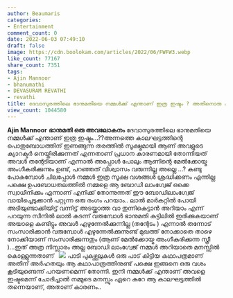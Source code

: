 ```yaml
---
author: Beaumaris
categories:
- Entertainment
comment_count: 0
date: 2022-06-03 07:49:10
draft: false
image: https://cdn.boolokam.com/articles/2022/06/FWFW3.webp
like_count: 77167
share_count: 7351
tags:
- Ajin Mannoor
- bhanumathi
- DEVASURAM REVATHI
- revathi
title: ദേവാസുരത്തിലെ ഭാനുമതിയെ നമ്മൾക്ക് എന്താണ് ഇത്ര ഇഷ്ടം ? അതിനൊരു കാരണമുണ്ട്
view_count: 1044580
---
```


**Ajin Mannoor** **ഭാനുമതി ഒരു അവലോകനം** ദേവാസുരത്തിലെ ഭാനുമതിയെ നമ്മൾക്ക് എന്താണ് ഇത്ര ഇഷ്ടം...??അന്നത്തെ കാലഘട്ടത്തിന്റെ പൊതുബോധത്തിന് ഇണങ്ങുന്ന തരത്തിൽ സൂക്ഷ്മമായി ആണ് അവളുടെ ക്യാറക്ടർ നെയ്തിരിക്കുന്നത് എന്നതാണ് പ്രധാന കാരണമായി തോന്നിയത് അവൾ തന്റേടിയാണ് എന്നാൽ അപ്പോൾ പോലും ആണിന്റെ മേൽക്കോയ്മ അംഗീകരിക്കുന്നും ഉണ്ട്, പറഞ്ഞത് വിശ്വാസം വരുന്നില്ല അല്ലെ ...? കണ്ടു പോകുമ്പോൾ ചിലപ്പോൾ നമ്മൾ ഇത്ര സൂക്ഷ വശങ്ങൾ ശ്രദ്ധിക്കണം എന്നില്ല പക്ഷെ ഉപബോധതലത്തിൽ നമ്മളെ ആ ബോഡി ലാംഗ്വേജ് ഒക്കെ സ്വാധീനിക്കും എന്നാണ് എനിക്ക് തോന്നുന്നത് ഈ ബോഡിലാംഗ്വേജ് വായിച്ചെടുക്കാൻ പറ്റുന്ന ഒരു രംഗം പറയാം.. ലാൽ മാർകറ്റിൽ പോയി അടിയുണ്ടാക്കിയിട്ട് വന്നിട്ട് അടയ്ക്കാത്ത വാ തുന്നികെട്ടാൻ അറിയാം എന്ന് പറയുന്ന സീനിൽ ലാൽ കടന്ന് വരുമ്പോൾ ഭാനുമതി കട്ടിലിൽ ഇരിക്കുകയാണ് അയാളെ കണ്ടിട്ടും അവൾ എഴുന്നേൽക്കുന്നില്ല (തന്റേടം ) എന്നാൽ തന്നോട് സംസാരിക്കാൻ വരുമ്പോൾ എഴുന്നേൽക്കുന്നുണ്ട് മുഖത്ത് നോക്കാതെ താഴെ നോക്കിയാണ് സംസാരിക്കുന്നതും (ആണ് മേൽക്കോയ്മ അംഗീകരിക്കുന്ന സ്ത്രീ )...ഇത് അത്ര നിസ്സാരം അല്ല ബോഡി ലാംഗ്വേജ് നമ്മൾ അറിയാതെ മനസ്സിൽ കൊള്ളുന്നതാണ് &nbsp; ![](https://cdn.boolokam.com/articles/2022/06/FWFW3.webp) പാടി പുകഴ്ത്തലുകൾ ഒരു പാട് കിട്ടിയ കഥാപത്രമാണ് അതിന് അർഹതയും ആ കഥാപാത്രത്തിനുണ്ട് പക്ഷെ ഇങ്ങനെ ഒരു വശം കൂടിയുണ്ടെന്ന് പറയണമെന്ന് തോന്നി. ഇനി നമ്മൾക്ക് എന്താണ് അവളെ ഇഷ്ടമെന്ന് ചോദിച്ചാൽ നമ്മുടെ മനസ്സും ഏറെ കുറേ ആ കാലഘട്ടത്തിൽ തന്നെയാണ്, അതാണ് കാരണം..